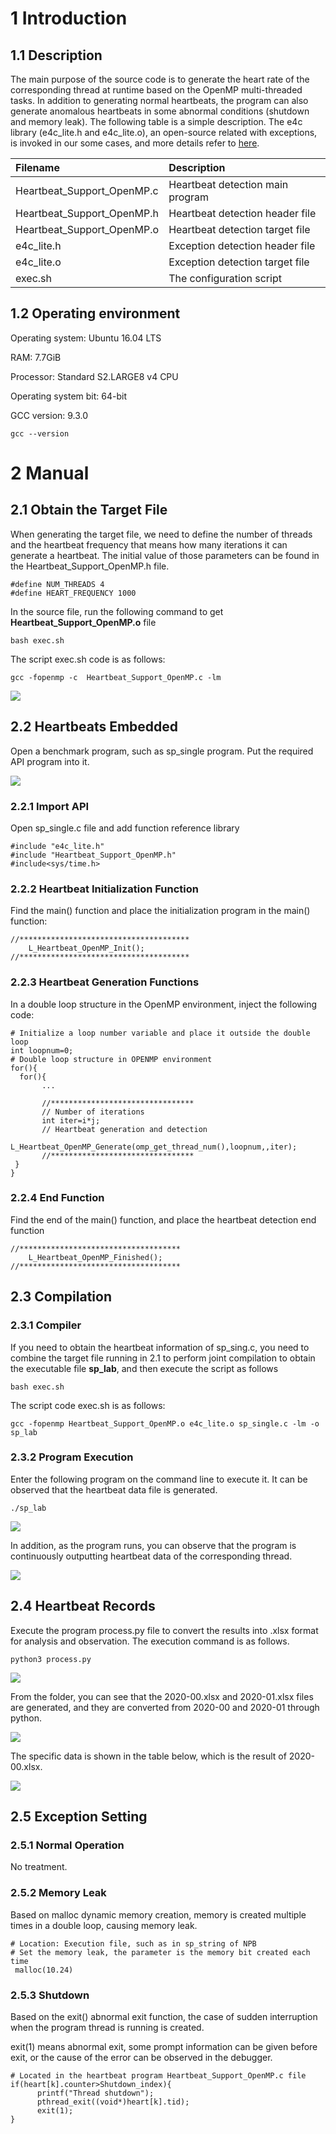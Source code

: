 # 1 Introduction
## 1.1 Description

The main purpose of the source code is to generate the heart rate of the corresponding thread at runtime based on the OpenMP multi-threaded tasks. In addition to generating normal heartbeats, the program can also generate anomalous heartbeats in some abnormal conditions (shutdown and memory leak). The following table is a simple description. The e4c library (e4c_lite.h and e4c_lite.o), an open-source related with exceptions, is invoked in our some cases, and more details refer to [here](https://github.com/guillermocalvo/exceptions4c).

| Filename | Description |
|:----|:----|
| Heartbeat_Support_OpenMP.c   | Heartbeat detection main program |
| Heartbeat_Support_OpenMP.h   | Heartbeat detection header file |
| Heartbeat_Support_OpenMP.o   | Heartbeat detection target file |
| e4c_lite.h   | Exception detection header file |
| e4c_lite.o   | Exception detection target file |
| exec.sh   | The configuration script |



## 1.2 Operating environment

Operating system: Ubuntu 16.04 LTS

RAM: 7.7GiB

Processor: Standard S2.LARGE8 v4 CPU

Operating system bit: 64-bit

GCC version: 9.3.0

```
gcc --version
```



# 2 Manual

## 2.1 Obtain the Target File
When generating the target file, we need to define the number of threads and the heartbeat frequency that means how many iterations it can generate a heartbeat.  The initial value of those parameters can be found in the Heartbeat_Support_OpenMP.h file.

```
#define NUM_THREADS 4
#define HEART_FREQUENCY 1000
```

In the source file, run the following command to get **Heartbeat_Support_OpenMP.o** file

```
bash exec.sh
```
The script exec.sh code is as follows:
```
gcc -fopenmp -c  Heartbeat_Support_OpenMP.c -lm
```
![](./img/1.png)

## 2.2 Heartbeats **Embedded**
Open a benchmark program, such as sp_single program. Put the required API program into it.

![](./img/2.png)

### 2.2.1 Import API
Open sp_single.c file and add function reference library

```
#include "e4c_lite.h"
#include "Heartbeat_Support_OpenMP.h"
#include<sys/time.h>
```
### 2.2.2 Heartbeat Initialization Function
Find the main() function and place the initialization program in the main() function:

```
//**************************************
    L_Heartbeat_OpenMP_Init();             
//**************************************
```
### 2.2.3 **Heartbeat Generation** Functions
In a double loop structure in the OpenMP environment, inject the following code:

```
# Initialize a loop number variable and place it outside the double loop
int loopnum=0;
# Double loop structure in OPENMP environment
for(){
  for(){
       ...
       
       //********************************
       // Number of iterations
       int iter=i*j;
       // Heartbeat generation and detection
       L_Heartbeat_OpenMP_Generate(omp_get_thread_num(),loopnum,,iter);
       //********************************
 }
}
```
### 2.2.4 End Function
Find the end of the main() function, and place the heartbeat detection end function

```
//************************************
    L_Heartbeat_OpenMP_Finished();
//************************************
```
## 2.3 Compilation
### 2.3.1  Compiler
If you need to obtain the heartbeat information of sp_sing.c, you need to combine the target file running in 2.1 to perform joint compilation to obtain the executable file **sp_lab**, and then execute the script as follows

```
bash exec.sh
```
The script code exec.sh is as follows:
```
gcc -fopenmp Heartbeat_Support_OpenMP.o e4c_lite.o sp_single.c -lm -o sp_lab
```

### 2.3.2 Program Execution
Enter the following program on the command line to execute it. It can be observed that the heartbeat data file is generated.

```
./sp_lab
```
![](./img/3.png)

In addition, as the program runs, you can observe that the program is continuously outputting heartbeat data of the corresponding thread.

![](./img/4_1.png)



## 2.4 **Heartbeat** Records

Execute the program process.py file to convert the results into .xlsx format for analysis and observation. The execution command is as follows.

```
python3 process.py
```

![](./img/5_1.png)

From the folder, you can see that the 2020-00.xlsx and 2020-01.xlsx files are generated, and they are converted from 2020-00 and 2020-01 through python.

![](./img/5_2.png)

The specific data is shown in the table below, which is the result of 2020-00.xlsx.

![](./img/6.png)



## 2.5 Exception Setting

### 2.5.1 Normal Operation
No treatment.

###  2.5.2 Memory Leak
Based on malloc dynamic memory creation, memory is created multiple times in a double loop, causing memory leak.

```
# Location: Execution file, such as in sp_string of NPB
# Set the memory leak, the parameter is the memory bit created each time
 malloc(10.24)
```
### 2.5.3 Shutdown
Based on the exit() abnormal exit function, the case of sudden interruption when the program thread is running is created.

exit(1) means abnormal exit, some prompt information can be given before exit, or the cause of the error can be observed in the debugger.

```
# Located in the heartbeat program Heartbeat_Support_OpenMP.c file
if(heart[k].counter>Shutdown_index){
      printf("Thread shutdown");
      pthread_exit((void*)heart[k].tid);
      exit(1);
}
```



